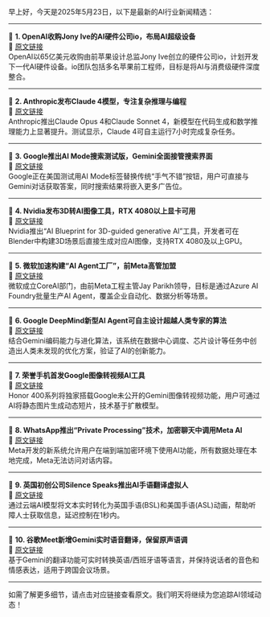 早上好，今天是2025年5月23日，以下是最新的AI行业新闻精选：

---

📌 **1. OpenAI收购Jony Ive的AI硬件公司io，布局AI超级设备**  
🔗 [原文链接](https://www.theverge.com/news/671838/openai-jony-ive-ai-hardware-apple)  
OpenAI以65亿美元收购由前苹果设计总监Jony Ive创立的硬件公司io，计划开发下一代AI硬件设备。io团队包括多名苹果前工程师，目标是将AI与消费级硬件深度整合。

---

📌 **2. Anthropic发布Claude 4模型，专注复杂推理与编程**  
🔗 [原文链接](https://www.theverge.com/news/672705/anthropic-claude-4-ai-ous-sonnet-availability)  
Anthropic推出Claude Opus 4和Claude Sonnet 4，新模型在代码生成和数学推理能力上显著提升。测试显示，Claude 4可自主运行7小时完成复杂任务。

---

📌 **3. Google推出AI Mode搜索测试版，Gemini全面接管搜索界面**  
🔗 [原文链接](https://www.theverge.com/news/665560/google-search-ai-mode-feeling-lucky-tests)  
Google正在美国测试用AI Mode标签替换传统“手气不错”按钮，用户可直接与Gemini对话获取答案，同时搜索结果将嵌入更多广告位。

---

📌 **4. Nvidia发布3D转AI图像工具，RTX 4080以上显卡可用**  
🔗 [原文链接](https://www.theverge.com/news/658613/nvidia-ai-blueprint-blender-3d-image-references)  
Nvidia推出“AI Blueprint for 3D-guided generative AI”工具，开发者可在Blender中构建3D场景后直接生成对应AI图像，支持RTX 4080及以上GPU。

---

📌 **5. 微软加速构建“AI Agent工厂”，前Meta高管加盟**  
🔗 [原文链接](https://www.theverge.com/notepad-microsoft-newsletter/672598/microsoft-ai-agent-factory-jay-parikh-interview)  
微软成立CoreAI部门，由前Meta工程主管Jay Parikh领导，目标是通过Azure AI Foundry批量生产AI Agent，覆盖企业自动化、数据分析等场景。

---

📌 **6. Google DeepMind新型AI Agent可自主设计超越人类专家的算法**  
🔗 [原文链接](https://www.wired.com/story/google-deepminds-ai-agent-dreams-up-algorithms-beyond-human-expertise)  
结合Gemini编码能力与进化算法，该系统在数据中心调度、芯片设计等任务中创造出人类未发现的优化方案，验证了AI的创新能力。

---

📌 **7. 荣誉手机首发Google图像转视频AI工具**  
🔗 [原文链接](https://www.theverge.com/news/664812/google-honor-ai-image-to-video-gemini)  
Honor 400系列将独家搭载Google未公开的Gemini图像转视频功能，用户可通过AI将静态图片生成动态短片，技术基于扩散模型。

---

📌 **8. WhatsApp推出“Private Processing”技术，加密聊天中调用Meta AI**  
🔗 [原文链接](https://www.theverge.com/news/658646/whatsapp-is-working-on-private-ai-chats-in-the-cloud)  
Meta开发的新系统允许用户在端到端加密环境下使用AI功能，所有数据处理在本地完成，Meta无法访问对话内容。

---

📌 **9. 英国初创公司Silence Speaks推出AI手语翻译虚拟人**  
🔗 [原文链接](https://www.wired.com/story/silence-speaks-deaf-ai-signing/)  
通过云端AI模型将文本实时转化为英国手语(BSL)和美国手语(ASL)动画，帮助听障人士获取信息，延迟控制在1秒内。

---

📌 **10. 谷歌Meet新增Gemini实时语音翻译，保留原声语调**  
🔗 [原文链接](https://www.theverge.com/news/670322/google-meet-gemini-translation-ai-english-spanish)  
基于Gemini的翻译功能可实时转换英语/西班牙语等语言，并保持说话者的音色和情感表达，适用于跨国会议场景。

---

如需了解更多细节，请点击对应链接查看原文。我们明天将继续为您追踪AI领域动态！
